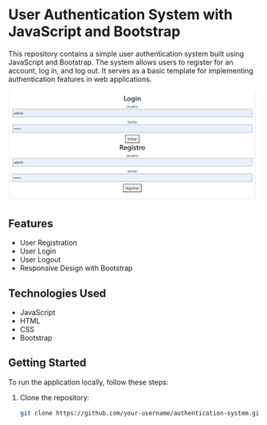 # User Authentication System with JavaScript and Bootstrap

This repository contains a simple user authentication system built using JavaScript and Bootstrap. The system allows users to register for an account, log in, and log out. It serves as a basic template for implementing authentication features in web applications.

![Demonstração da página](print.png)


## Features

- User Registration
- User Login
- User Logout
- Responsive Design with Bootstrap

## Technologies Used

- JavaScript
- HTML
- CSS
- Bootstrap

## Getting Started

To run the application locally, follow these steps:

1. Clone the repository:

   ```bash
   git clone https://github.com/your-username/authentication-system.git
